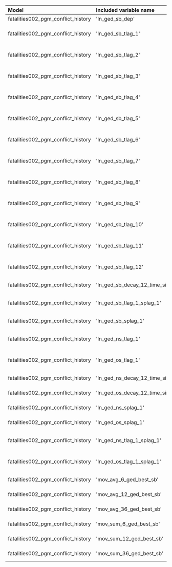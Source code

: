 | Model                              | Included variable name          | Database variable name                   | Transformations                                                                      |
|:-----------------------------------|:--------------------------------|:-----------------------------------------|:-------------------------------------------------------------------------------------|
| fatalities002_pgm_conflict_history | 'ln_ged_sb_dep'                 | 'priogrid_month.ged_sb_best_sum_nokgi'   | ["'missing.fill'", "'ops.ln'"]                                                       |
| fatalities002_pgm_conflict_history | 'ln_ged_sb_tlag_1'              | 'priogrid_month.ged_sb_best_sum_nokgi'   | ["'missing.fill'", "'temporal.tlag'", "'missing.fill'", "'ops.ln'"]                  |
| fatalities002_pgm_conflict_history | 'ln_ged_sb_tlag_2'              | 'priogrid_month.ged_sb_best_sum_nokgi'   | ["'missing.fill'", "'temporal.tlag'", "'missing.fill'", "'ops.ln'"]                  |
| fatalities002_pgm_conflict_history | 'ln_ged_sb_tlag_3'              | 'priogrid_month.ged_sb_best_sum_nokgi'   | ["'missing.fill'", "'temporal.tlag'", "'missing.fill'", "'ops.ln'"]                  |
| fatalities002_pgm_conflict_history | 'ln_ged_sb_tlag_4'              | 'priogrid_month.ged_sb_best_sum_nokgi'   | ["'missing.fill'", "'temporal.tlag'", "'missing.fill'", "'ops.ln'"]                  |
| fatalities002_pgm_conflict_history | 'ln_ged_sb_tlag_5'              | 'priogrid_month.ged_sb_best_sum_nokgi'   | ["'missing.fill'", "'temporal.tlag'", "'missing.fill'", "'ops.ln'"]                  |
| fatalities002_pgm_conflict_history | 'ln_ged_sb_tlag_6'              | 'priogrid_month.ged_sb_best_sum_nokgi'   | ["'missing.fill'", "'temporal.tlag'", "'missing.fill'", "'ops.ln'"]                  |
| fatalities002_pgm_conflict_history | 'ln_ged_sb_tlag_7'              | 'priogrid_month.ged_sb_best_sum_nokgi'   | ["'missing.fill'", "'temporal.tlag'", "'missing.fill'", "'ops.ln'"]                  |
| fatalities002_pgm_conflict_history | 'ln_ged_sb_tlag_8'              | 'priogrid_month.ged_sb_best_sum_nokgi'   | ["'missing.fill'", "'temporal.tlag'", "'missing.fill'", "'ops.ln'"]                  |
| fatalities002_pgm_conflict_history | 'ln_ged_sb_tlag_9'              | 'priogrid_month.ged_sb_best_sum_nokgi'   | ["'missing.fill'", "'temporal.tlag'", "'missing.fill'", "'ops.ln'"]                  |
| fatalities002_pgm_conflict_history | 'ln_ged_sb_tlag_10'             | 'priogrid_month.ged_sb_best_sum_nokgi'   | ["'missing.fill'", "'temporal.tlag'", "'missing.fill'", "'ops.ln'"]                  |
| fatalities002_pgm_conflict_history | 'ln_ged_sb_tlag_11'             | 'priogrid_month.ged_sb_best_sum_nokgi'   | ["'missing.fill'", "'temporal.tlag'", "'missing.fill'", "'ops.ln'"]                  |
| fatalities002_pgm_conflict_history | 'ln_ged_sb_tlag_12'             | 'priogrid_month.ged_sb_best_sum_nokgi'   | ["'missing.fill'", "'temporal.tlag'", "'missing.fill'", "'ops.ln'"]                  |
| fatalities002_pgm_conflict_history | 'ln_ged_sb_decay_12_time_since' | 'priogrid_month.ged_sb_best_sum_nokgi'   | ["'missing.fill'", "'bool.gte'", "'temporal.decay'"]                                 |
| fatalities002_pgm_conflict_history | 'ln_ged_sb_tlag_1_splag_1'      | 'priogrid_month.ged_sb_best_sum_nokgi'   | ["'missing.fill'", "'spatial.lag'", "'temporal.tlag'", "'missing.fill'", "'ops.ln'"] |
| fatalities002_pgm_conflict_history | 'ln_ged_sb_splag_1'             | 'priogrid_month.ged_sb_best_sum_nokgi'   | ["'missing.fill'", "'ops.ln'", "'spatial.lag'"]                                      |
| fatalities002_pgm_conflict_history | 'ln_ged_ns_tlag_1'              | 'priogrid_month.ged_ns_best_count_nokgi' | ["'missing.fill'", "'temporal.tlag'", "'missing.fill'", "'ops.ln'"]                  |
| fatalities002_pgm_conflict_history | 'ln_ged_os_tlag_1'              | 'priogrid_month.ged_os_best_count_nokgi' | ["'missing.fill'", "'temporal.tlag'", "'missing.fill'", "'ops.ln'"]                  |
| fatalities002_pgm_conflict_history | 'ln_ged_ns_decay_12_time_since' | 'priogrid_month.ged_ns_best_count_nokgi' | ["'missing.fill'", "'bool.gte'", "'temporal.decay'"]                                 |
| fatalities002_pgm_conflict_history | 'ln_ged_os_decay_12_time_since' | 'priogrid_month.ged_os_best_count_nokgi' | ["'missing.fill'", "'bool.gte'", "'temporal.decay'"]                                 |
| fatalities002_pgm_conflict_history | 'ln_ged_ns_splag_1'             | 'priogrid_month.ged_ns_best_count_nokgi' | ["'missing.fill'", "'ops.ln'", "'spatial.lag'"]                                      |
| fatalities002_pgm_conflict_history | 'ln_ged_os_splag_1'             | 'priogrid_month.ged_os_best_count_nokgi' | ["'missing.fill'", "'ops.ln'", "'spatial.lag'"]                                      |
| fatalities002_pgm_conflict_history | 'ln_ged_ns_tlag_1_splag_1'      | 'priogrid_month.ged_ns_best_count_nokgi' | ["'missing.fill'", "'spatial.lag'", "'temporal.tlag'", "'missing.fill'", "'ops.ln'"] |
| fatalities002_pgm_conflict_history | 'ln_ged_os_tlag_1_splag_1'      | 'priogrid_month.ged_os_best_count_nokgi' | ["'missing.fill'", "'spatial.lag'", "'temporal.tlag'", "'missing.fill'", "'ops.ln'"] |
| fatalities002_pgm_conflict_history | 'mov_avg_6_ged_best_sb'         | 'priogrid_month.ged_sb_best_sum_nokgi'   | ["'temporal.moving_average'", "'missing.fill'", "'ops.ln'"]                          |
| fatalities002_pgm_conflict_history | 'mov_avg_12_ged_best_sb'        | 'priogrid_month.ged_sb_best_sum_nokgi'   | ["'temporal.moving_average'", "'missing.fill'", "'ops.ln'"]                          |
| fatalities002_pgm_conflict_history | 'mov_avg_36_ged_best_sb'        | 'priogrid_month.ged_sb_best_sum_nokgi'   | ["'temporal.moving_average'", "'missing.fill'", "'ops.ln'"]                          |
| fatalities002_pgm_conflict_history | 'mov_sum_6_ged_best_sb'         | 'priogrid_month.ged_sb_best_sum_nokgi'   | ["'temporal.moving_sum'", "'missing.fill'", "'ops.ln'"]                              |
| fatalities002_pgm_conflict_history | 'mov_sum_12_ged_best_sb'        | 'priogrid_month.ged_sb_best_sum_nokgi'   | ["'temporal.moving_sum'", "'missing.fill'", "'ops.ln'"]                              |
| fatalities002_pgm_conflict_history | 'mov_sum_36_ged_best_sb'        | 'priogrid_month.ged_sb_best_sum_nokgi'   | ["'temporal.moving_sum'", "'missing.fill'", "'ops.ln'"]                              |